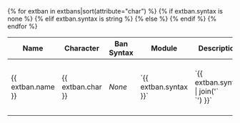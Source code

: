 <table markdown="1">
<thead>
<tr>
<th>Name</th>
<th>Character</th>
<th>Ban Syntax</th>
<th>Module</th>
<th>Description</th>
</tr>
</thead>
<tbody markdown="1">
{% for extban in extbans|sort(attribute="char") %}
<tr markdown="1">
<td markdown="1">{{ extban.name }}</td>
<td markdown="1">{{ extban.char }}</td>
{% if extban.syntax is none %}
<td><em>None</em></td>
{% elif extban.syntax is string %}
<td markdown="1">`{{ extban.syntax }}`</td>
{% else %}
<td markdown="1">`{{ extban.syntax | join('`<br>`') }}`</td>
{% endif %}
<td markdown="1">[{{ extban.module }}](/{{ version }}/modules/{{ extban.module }}/)</td>
<td markdown="1">{{ extban.description }}</td>
</tr>
{% endfor %}
</tbody>
</table>
